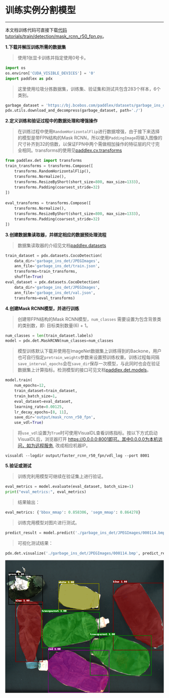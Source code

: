 # 训练实例分割模型

------

本文档训练代码可直接下载[代码tutorials/train/detection/mask_rcnn_r50_fpn.py](https://github.com/PaddlePaddle/PaddleX/blob/develop/tutorials/train/detection/mask_rcnn_r50_fpn.py)。

**1.下载并解压训练所需的数据集**

> 使用1张显卡训练并指定使用0号卡。

```python
import os
os.environ['CUDA_VISIBLE_DEVICES'] = '0'
import paddlex as pdx
```

> 这里使用垃圾分拣数据集，训练集、验证集和测试共包含283个样本，6个类别。

```python
garbage_dataset = 'https://bj.bcebos.com/paddlex/datasets/garbage_ins_det.tar.gz'
pdx.utils.download_and_decompress(garbage_dataset, path='./')
```

**2.定义训练和验证过程中的数据处理和增强操作**

> 在训练过程中使用`RandomHorizontalFlip`进行数据增强，由于接下来选择的模型是带FPN结构的Mask RCNN，所以使用`PaddingImage`将输入图像的尺寸补齐到32的倍数，以保证FPN中两个需做相加操作的特征层的尺寸完全相同。transforms的使用见[paddlex.cv.transforms](../../apis/transforms/det_transforms.md)

```python
from paddlex.det import transforms
train_transforms = transforms.Compose([
    transforms.RandomHorizontalFlip(),
    transforms.Normalize(),
    transforms.ResizeByShort(short_size=800, max_size=1333),
    transforms.Padding(coarsest_stride=32)
])

eval_transforms = transforms.Compose([
    transforms.Normalize(),
    transforms.ResizeByShort(short_size=800, max_size=1333),
    transforms.Padding(coarsest_stride=32)
])
```

**3.创建数据集读取器，并绑定相应的数据预处理流程**

> 数据集读取器的介绍见文档[paddlex.datasets](../../apis/datasets.md)

```python
train_dataset = pdx.datasets.CocoDetection(
    data_dir='garbage_ins_det/JPEGImages',
    ann_file='garbage_ins_det/train.json',
    transforms=train_transforms,
    shuffle=True)
eval_dataset = pdx.datasets.CocoDetection(
    data_dir='garbage_ins_det/JPEGImages',
    ann_file='garbage_ins_det/val.json',
    transforms=eval_transforms)
```

**4.创建Mask RCNN模型，并进行训练**

> 创建带FPN结构的Mask RCNN模型，`num_classes` 需要设置为包含背景类的类别数，即: 目标类别数量(6) + 1。

```python
num_classes = len(train_dataset.labels)
model = pdx.det.MaskRCNN(num_classes=num_classes
```

> 模型训练默认下载并使用在ImageNet数据集上训练得到的Backone，用户也可自行指定`pretrain_weights`参数来设置预训练权重。训练过程每间隔`save_interval_epochs`会在`save_dir`保存一次模型，与此同时也会在验证数据集上计算指标。检测模型的接口可见文档[paddlex.det.models](../../apis/models.md)。

```python
model.train(
    num_epochs=12,
    train_dataset=train_dataset,
    train_batch_size=1,
    eval_dataset=eval_dataset,
    learning_rate=0.00125,
    lr_decay_epochs=[8, 11],
    save_dir='output/mask_rcnn_r50_fpn',
    use_vdl=True)
```

> 将`use_vdl`设置为`True`时可使用VisualDL查看训练指标。按以下方式启动VisualDL后，浏览器打开 https://0.0.0.0:8001即可。其中0.0.0.0为本机访问，如为远程服务, 改成相应机器IP。

```shell
visualdl --logdir output/faster_rcnn_r50_fpn/vdl_log --port 8001
```

**5.验证或测试**

> 训练完利用模型可继续在验证集上进行验证。

```python
eval_metrics = model.evaluate(eval_dataset, batch_size=1)
print("eval_metrics:", eval_metrics)
```

> 结果输出：

```python
eval_metrics: {'bbox_mmap': 0.858306, 'segm_mmap': 0.864278}

```

> 训练完用模型对图片进行测试。

```python
predict_result = model.predict('./garbage_ins_det/JPEGImages/000114.bmp')
```

> 可视化测试结果：

```python
pdx.det.visualize('./garbage_ins_det/JPEGImages/000114.bmp', predict_result, threshold=0.7, save_dir='./output/mask_rcnn_r50_fpn')
```
![](../../images/visualized_maskrcnn.bmp)
